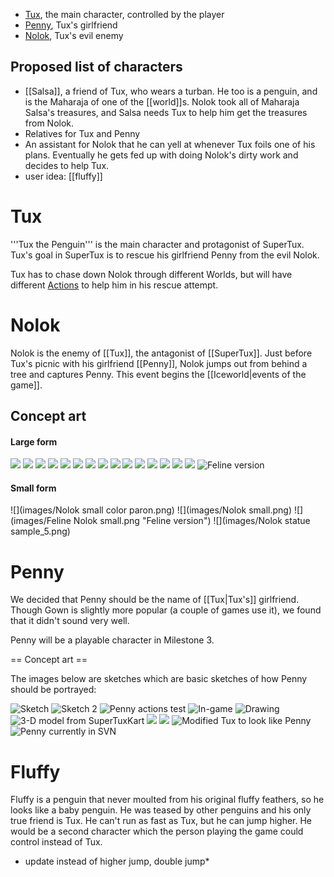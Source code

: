 * [Tux](#Tux), the main character, controlled by the player
* [Penny](#Penny), Tux's girlfriend
* [Nolok](#Nolok), Tux's evil enemy

Proposed list of characters
---------------------------

* [[Salsa]], a friend of Tux, who wears a turban. He too is a penguin, and is the Maharaja of one of the [[world]]s. Nolok took all of Maharaja Salsa's treasures, and Salsa needs Tux to help him get the treasures from Nolok.
* Relatives for Tux and Penny
* An assistant for Nolok that he can yell at whenever Tux foils one of his plans. Eventually he gets fed up with doing Nolok's dirty work and decides to help Tux.
* user idea: [[fluffy]]

Tux
===
'''Tux the Penguin''' is the main character and protagonist of SuperTux. Tux's goal in SuperTux is to rescue his girlfriend Penny from the evil Nolok.

Tux has to chase down Nolok through different Worlds, but will have different [Actions](Actions) to help him in his rescue attempt.

Nolok
=====

Nolok is the enemy of [[Tux]], the antagonist of [[SuperTux]].
Just before Tux's picnic with his girlfriend [[Penny]], Nolok jumps out from behind a tree and captures Penny.
This event begins the [[Iceworld|events of the game]].

Concept art
-----------
#### Large form

![](images/Nolok.png)
![](images/Nolok_snip.png)
![](images/Nolok_statue.jpg)
![](images/Noloksketches3.jpg)
![](images/Noloksketch7.jpg)
![](images/Noloksketch8.jpg)
![](images/Test10.gif)
![](images/Nolok_jump.png)
![](images/Nolokfrontside.png)
![](images/Nolok_large_front_sketch.png)
![](images/Nolokfrontside2.png)
![](images/Noloksketches1.jpg)
![](images/Nolok3.jpg)
![](images/Nolok2.jpg)
![](images/Nolok_stand.png)
![](images/Feline_Nolok.jpg "Feline version")


#### Small form

![](images/Nolok small color paron.png)
![](images/Nolok small.png)
![](images/Feline Nolok small.png "Feline version")
![](images/Nolok statue sample_5.png)


Penny
=====

We decided that Penny should be the name of [[Tux|Tux's]] girlfriend. Though Gown is slightly more popular (a couple of games use it), we found that it didn't sound very well.

Penny will be a playable character in Milestone 3.

== Concept art ==

The images below are sketches which are basic sketches of how Penny should be portrayed:

![](images/Penny.png "Sketch")
![](images/Penny2.png "Sketch 2")
![](images/Pennysheetwip.png "Penny actions test")
![](images/Pennytest.png "In-game")
![](images/Pennytest2.png "Drawing")
![](images/Pennykart1.png "3-D model from SuperTuxKart")
![](images/Pennyfrontside2.png)
![](images/Pennyfrontside.png)
![](images/PennyTux.png "Modified Tux to look like Penny")
![](images/PennySVN.png "Penny currently in SVN")


Fluffy
======

Fluffy is a penguin that never moulted from his original fluffy
feathers, so he looks like a baby penguin. He was teased by other
penguins and his only true friend is Tux. He can't run as fast as Tux,
but he can jump higher. He would be a second character which the
person playing the game could control instead of Tux.

* update instead of higher jump, double jump*
